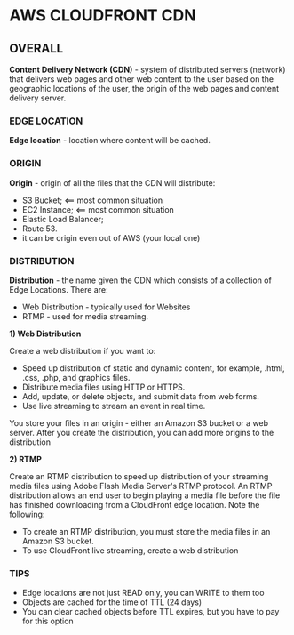 # AWS CLOUDFRONT CDN


## OVERALL

**Content Delivery Network (CDN)** - system of distributed servers (network) that delivers web pages and other web content to the user based on the geographic locations of the user, the origin of the web pages and content delivery server.

### EDGE LOCATION

**Edge location** - location where content will be cached.

### ORIGIN

**Origin** - origin of all the files that the CDN will distribute:
  - S3 Bucket;      <== most common situation
  - EC2 Instance;   <== most common situation
  - Elastic Load Balancer;
  - Route 53.
  - it can be origin even out of AWS (your local one)
  
  
### DISTRIBUTION

**Distribution** - the name given the CDN which consists of a collection of Edge Locations. There are:
  - Web Distribution - typically used for Websites
  - RTMP - used for media streaming.
  
**1) Web Distribution**

Create a web distribution if you want to:

  - Speed up distribution of static and dynamic content, for example, .html, .css, .php, and graphics files.
  - Distribute media files using HTTP or HTTPS.
  - Add, update, or delete objects, and submit data from web forms.
  - Use live streaming to stream an event in real time.

You store your files in an origin - either an Amazon S3 bucket or a web server. After you create the distribution, you can add more origins to the distribution
  
**2) RTMP**

Create an RTMP distribution to speed up distribution of your streaming media files using Adobe Flash Media Server's RTMP protocol. An RTMP distribution allows an end user to begin playing a media file before the file has finished downloading from a CloudFront edge location. Note the following:

  - To create an RTMP distribution, you must store the media files in an Amazon S3 bucket.
  - To use CloudFront live streaming, create a web distribution


  
### TIPS

- Edge locations are not just READ only, you can WRITE to them too
- Objects are cached for the time of TTL (24 days)
- You can clear cached objects before TTL expires, but you have to pay for this option










































